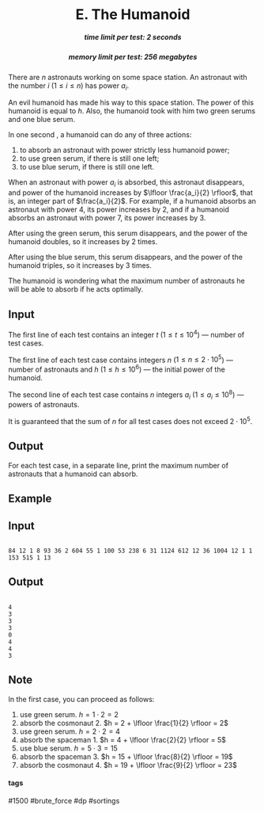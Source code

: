 <h1 style='text-align: center;'> E. The Humanoid</h1>

<h5 style='text-align: center;'>time limit per test: 2 seconds</h5>
<h5 style='text-align: center;'>memory limit per test: 256 megabytes</h5>

There are $n$ astronauts working on some space station. An astronaut with the number $i$ ($1 \le i \le n$) has power $a_i$.

An evil humanoid has made his way to this space station. The power of this humanoid is equal to $h$. Also, the humanoid took with him two green serums and one blue serum.

In one second , a humanoid can do any of three actions:

1. to absorb an astronaut with power strictly less humanoid power;
2. to use green serum, if there is still one left;
3. to use blue serum, if there is still one left.

When an astronaut with power $a_i$ is absorbed, this astronaut disappears, and power of the humanoid increases by $\lfloor \frac{a_i}{2} \rfloor$, that is, an integer part of $\frac{a_i}{2}$. For example, if a humanoid absorbs an astronaut with power $4$, its power increases by $2$, and if a humanoid absorbs an astronaut with power $7$, its power increases by $3$.

After using the green serum, this serum disappears, and the power of the humanoid doubles, so it increases by $2$ times.

After using the blue serum, this serum disappears, and the power of the humanoid triples, so it increases by $3$ times.

The humanoid is wondering what the maximum number of astronauts he will be able to absorb if he acts optimally.

## Input

The first line of each test contains an integer $t$ ($1 \le t \le 10^4$) — number of test cases.

The first line of each test case contains integers $n$ ($1 \le n \le 2 \cdot 10^5$) — number of astronauts and $h$ ($1 \le h \le 10^6$) — the initial power of the humanoid.

The second line of each test case contains $n$ integers $a_i$ ($1 \le a_i \le 10^8$) — powers of astronauts.

It is guaranteed that the sum of $n$ for all test cases does not exceed $2 \cdot 10^5$.

## Output

For each test case, in a separate line, print the maximum number of astronauts that a humanoid can absorb.

## Example

## Input


```

84 12 1 8 93 36 2 604 55 1 100 53 238 6 31 1124 612 12 36 1004 12 1 1 153 515 1 13
```
## Output


```

4
3
3
3
0
4
4
3

```
## Note

In the first case, you can proceed as follows: 

1. use green serum. $h = 1 \cdot 2 = 2$
2. absorb the cosmonaut $2$. $h = 2 + \lfloor \frac{1}{2} \rfloor = 2$
3. use green serum. $h = 2 \cdot 2 = 4$
4. absorb the spaceman $1$. $h = 4 + \lfloor \frac{2}{2} \rfloor = 5$
5. use blue serum. $h = 5 \cdot 3 = 15$
6. absorb the spaceman $3$. $h = 15 + \lfloor \frac{8}{2} \rfloor = 19$
7. absorb the cosmonaut $4$. $h = 19 + \lfloor \frac{9}{2} \rfloor = 23$


#### tags 

#1500 #brute_force #dp #sortings 